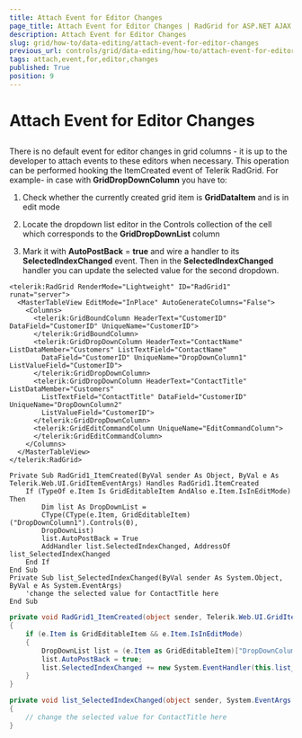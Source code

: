 ```yaml
---
title: Attach Event for Editor Changes
page_title: Attach Event for Editor Changes | RadGrid for ASP.NET AJAX Documentation
description: Attach Event for Editor Changes
slug: grid/how-to/data-editing/attach-event-for-editor-changes
previous_url: controls/grid/data-editing/how-to/attach-event-for-editor-changes
tags: attach,event,for,editor,changes
published: True
position: 9
---
```


# Attach Event for Editor Changes



##

There is no default event for editor changes in grid columns - it is up to the developer to attach events to these editors when necessary. This operation can be performed hooking the ItemCreated event of Telerik RadGrid. For example- in case with **GridDropDownColumn** you have to:

1. Check whether the currently created grid item is **GridDataItem** and is in edit mode

1. Locate the dropdown list editor in the Controls collection of the cell which corresponds to the **GridDropDownList** column

1. Mark it with **AutoPostBack** = **true** and wire a handler to its **SelectedIndexChanged** event. Then in the **SelectedIndexChanged** handler you can update the selected value for the second dropdown.



````ASP.NET
<telerik:RadGrid RenderMode="Lightweight" ID="RadGrid1" runat="server">
  <MasterTableView EditMode="InPlace" AutoGenerateColumns="False">
    <Columns>
      <telerik:GridBoundColumn HeaderText="CustomerID" DataField="CustomerID" UniqueName="CustomerID">
      </telerik:GridBoundColumn>
      <telerik:GridDropDownColumn HeaderText="ContactName" ListDataMember="Customers" ListTextField="ContactName"
        DataField="CustomerID" UniqueName="DropDownColumn1" ListValueField="CustomerID">
      </telerik:GridDropDownColumn>
      <telerik:GridDropDownColumn HeaderText="ContactTitle" ListDataMember="Customers"
        ListTextField="ContactTitle" DataField="CustomerID" UniqueName="DropDownColumn2"
        ListValueField="CustomerID">
      </telerik:GridDropDownColumn>
      <telerik:GridEditCommandColumn UniqueName="EditCommandColumn">
      </telerik:GridEditCommandColumn>
    </Columns>
  </MasterTableView>
</telerik:RadGrid>
````
````VB
Private Sub RadGrid1_ItemCreated(ByVal sender As Object, ByVal e As Telerik.Web.UI.GridItemEventArgs) Handles RadGrid1.ItemCreated
    If (TypeOf e.Item Is GridEditableItem AndAlso e.Item.IsInEditMode) Then
        Dim list As DropDownList =
        CType(CType(e.Item, GridEditableItem)("DropDownColumn1").Controls(0),
        DropDownList)
        list.AutoPostBack = True
        AddHandler list.SelectedIndexChanged, AddressOf list_SelectedIndexChanged
    End If
End Sub
Private Sub list_SelectedIndexChanged(ByVal sender As System.Object, ByVal e As System.EventArgs)
    'change the selected value for ContactTitle here
End Sub
````
````C#
private void RadGrid1_ItemCreated(object sender, Telerik.Web.UI.GridItemEventArgs e)
{
    if (e.Item is GridEditableItem && e.Item.IsInEditMode)
    {
        DropDownList list = (e.Item as GridEditableItem)["DropDownColumn1"].Controls[0] as DropDownList;
        list.AutoPostBack = true;
        list.SelectedIndexChanged += new System.EventHandler(this.list_SelectedIndexChanged);
    }
}

private void list_SelectedIndexChanged(object sender, System.EventArgs e)
{
    // change the selected value for ContactTitle here
}
````

